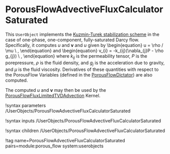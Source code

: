 # PorousFlowAdvectiveFluxCalculatorSaturated

This `UserObject` implements the [Kuzmin-Turek stabilization scheme](kt.md) in the case of one-phase, one-component, fully-saturated Darcy flow.  Specifically, it computes $u$ and $\mathbf{v}$ and $u$ given by
\begin{equation}
u = \rho / \mu \ ,
\end{equation}
and
\begin{equation}
v_{i} = -k_{ij}(\nabla_{j}P - \rho g_{j}) \ ,
\end{equation}
where $k_{ij}$ is the permeability tensor, $P$ is the porepressure, $\rho$ is the fluid density, and $g_{j}$ is the acceleration due to gravity, and $\mu$ is the fluid viscosity.  Derivatives of these quantities with respect to the PorousFlow Variables (defined in the [PorousFlowDictator](PorousFlowDictator.md)) are also computed.

The computed $u$ and $\mathbf{v}$ may then be used by the [PorousFlowFluxLimitedTVDAdvection](PorousFlowFluxLimitedTVDAdvection.md) Kernel.

!syntax parameters /UserObjects/PorousFlowAdvectiveFluxCalculatorSaturated

!syntax inputs /UserObjects/PorousFlowAdvectiveFluxCalculatorSaturated

!syntax children /UserObjects/PorousFlowAdvectiveFluxCalculatorSaturated

!tag name=PorousFlowAdvectiveFluxCalculatorSaturated pairs=module:porous_flow system:userobjects
